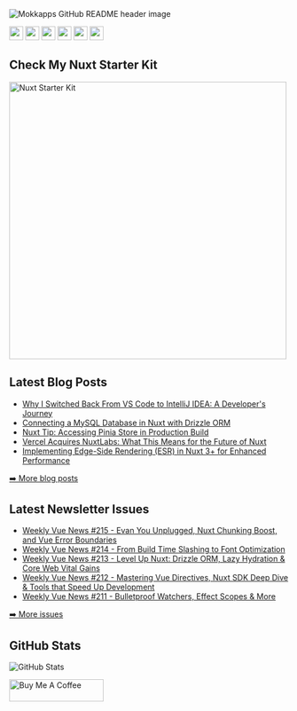 <img src="https://github.com/Mokkapps/mokkapps/blob/master/header.png" alt="Mokkapps GitHub README header image">
<p><a href="https://www.x.com/mokkapps"><img src="https://img.shields.io/badge/twitter-%231DA1F2.svg?&style=for-the-badge&logo=twitter&logoColor=white" height=25></a> <a href="https://www.linkedin.com/in/mokkapps"><img src="https://img.shields.io/badge/linkedin-%230077B5.svg?&style=for-the-badge&logo=linkedin&logoColor=white" height=25></a> <a href="https://www.instagram.com/mokkapps/"><img src="https://img.shields.io/badge/instagram-%23E4405F.svg?&style=for-the-badge&logo=instagram&logoColor=white" height=25></a> <a href="https://www.youtube.com/@mokkapps"><img src="https://img.shields.io/badge/youtube-%2312100E.svg?&style=for-the-badge&logo=youtube&logoColor=white" height=25></a> <a href="https://medium.com/@MokkappsDev"><img src="https://img.shields.io/badge/medium-%2312100E.svg?&style=for-the-badge&logo=medium&logoColor=white" height=25></a> <a href="https://dev.to/mokkapps"><img src="https://img.shields.io/badge/DEV.TO-%230A0A0A.svg?&style=for-the-badge&logo=dev-dot-to&logoColor=white" height=25></a></p>
<h2>Check My Nuxt Starter Kit</h2>
  <a href="https://nuxtstarterkit.com" target="_blank" rel="noreferrer nofollow">
      <img src="https://mokkapps.twic.pics/nuxtstarterkit.com/promo.png" alt="Nuxt Starter Kit" height="500" >
    </a>
<h2>Latest Blog Posts</h2>
  <ul>
  <li><a href=https://mokkapps.de/blog/why-i-switched-back-from-vscode-to-intellij-idea target="_blank" rel="noreferrer nofollow">Why I Switched Back From VS Code to IntelliJ IDEA: A Developer's Journey</a></li><li><a href=https://mokkapps.de/blog/connecting-mysql-database-nuxt-drizzle-orm target="_blank" rel="noreferrer nofollow">Connecting a MySQL Database in Nuxt with Drizzle ORM</a></li><li><a href=https://mokkapps.de/vue-tips/accessing-pinia-store-in-nuxt-production-build target="_blank" rel="noreferrer nofollow">Nuxt Tip: Accessing Pinia Store in Production Build</a></li><li><a href=https://mokkapps.de/blog/vercel-acquires-nuxtlabs target="_blank" rel="noreferrer nofollow">Vercel Acquires NuxtLabs: What This Means for the Future of Nuxt</a></li><li><a href=https://mokkapps.de/blog/implementing-esr-nuxt target="_blank" rel="noreferrer nofollow">Implementing Edge-Side Rendering (ESR) in Nuxt 3+ for Enhanced Performance</a></li>
  </ul>
<p><a href="https://mokkapps.de/blog">➡️ More blog posts</a></p>
<h2>Latest Newsletter Issues</h2>
  <ul>
    <li><a href=https://weekly-vue.news/issues/v2/179 target="_blank" rel="noreferrer nofollow">Weekly Vue News #215 - Evan You Unplugged, Nuxt Chunking Boost, and Vue Error Boundaries</a></li><li><a href=https://weekly-vue.news/issues/v2/178 target="_blank" rel="noreferrer nofollow">Weekly Vue News #214 - From Build Time Slashing to Font Optimization</a></li><li><a href=https://weekly-vue.news/issues/v2/177 target="_blank" rel="noreferrer nofollow">Weekly Vue News #213 - Level Up Nuxt: Drizzle ORM, Lazy Hydration & Core Web Vital Gains</a></li><li><a href=https://weekly-vue.news/issues/v2/176 target="_blank" rel="noreferrer nofollow">Weekly Vue News #212 - Mastering Vue Directives, Nuxt SDK Deep Dive & Tools that Speed Up Development</a></li><li><a href=https://weekly-vue.news/issues/v2/175 target="_blank" rel="noreferrer nofollow">Weekly Vue News #211 - Bulletproof Watchers, Effect Scopes & More</a></li>
  </ul>
<p><a href="https://weekly-vue.news/issues">➡️ More issues</a></p>
<h2>GitHub Stats</h2>
<p><img src="https://github-readme-stats.vercel.app/api?username=mokkapps&amp;show_icons=true" alt="GitHub Stats"></p>
  <a href="https://www.buymeacoffee.com/mokkapps" target="_blank" rel="noreferrer nofollow">
      <img src="https://cdn.buymeacoffee.com/buttons/default-red.png" alt="Buy Me A Coffee" height="40" width="170" >
    </a>
